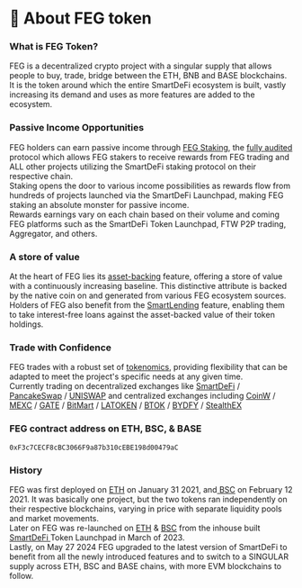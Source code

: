 # 🙊 About FEG token

### What is FEG Token?

FEG is a decentralized crypto project with a singular supply that allows people to buy, trade, bridge between the ETH, BNB and BASE blockchains. \
It is the token around which the entire SmartDeFi ecosystem is built, vastly increasing its demand and uses as more features are added to the ecosystem.

### Passive Income Opportunities

FEG holders can earn passive income through [FEG Staking](../feg-staking/), the [fully audited](../../welcome/security-audits.md) protocol which allows FEG stakers to receive rewards from FEG trading and ALL other projects utilizing the SmartDeFi staking protocol on their respective chain.\
Staking opens the door to various income possibilities as rewards flow from hundreds of projects launched via the SmartDeFi Launchpad, making FEG staking an absolute monster for passive income.\
Rewards earnings vary on each chain based on their volume and coming FEG platforms such as the SmartDeFi Token Launchpad, FTW P2P trading, Aggregator, and others.

### A store of value

At the heart of FEG lies its [asset-backing](../../smartdefi-tm-platform/smartdefi-protocol/asset-backing.md) feature, offering a store of value with a continuously increasing baseline. This distinctive attribute is backed by the native coin on  and generated from various FEG ecosystem sources. \
Holders of FEG also benefit from the [SmartLending](../../smartdefi-tm-platform/smartdefi-protocol/smartlending.md) feature, enabling them to take interest-free loans against the asset-backed value of their token holdings.

### Trade with Confidence

FEG trades with a robust set of [tokenomics](feg-tokenomics.md), providing flexibility that can be adapted to meet the project's specific needs at any given time. \
Currently trading on decentralized exchanges like [SmartDeFi](https://smartdefi.com) / [PancakeSwap](https://pancakeswap.finance/swap?outputCurrency=0xF3c7CECF8cBC3066F9a87b310cEBE198d00479aC) / [UNISWAP](https://app.uniswap.org/)  and centralized exchanges including [CoinW](https://www.coinw.com/frontSpot/spottrade?symbol=1388) /  [MEXC](https://www.mexc.com/exchange/FEG\_USDT?\_from=search\_spot\_trade) / [GATE](https://www.gate.io/trade/FEG\_USDT) / [BitMart](https://www.bitmart.com/trade/en-US?symbol=FEG\_USDT) / [LATOKEN](https://latoken.com/exchange/FEG\_USDT) / [BTOK](https://d65535.com/FEGCHATCN) /  [BYDFY](https://www.bydfi.com/en/spot/feg\_usdt?mode=pro) / [StealthEX](https://stealthex.io/exchange/new/)&#x20;

### FEG contract address on ETH, BSC, & BASE

```
0xF3c7CECF8cBC3066F9a87b310cEBE198d00479aC
```

### History

FEG was first deployed on [ETH](https://etherscan.io/address/0x389999216860AB8E0175387A0c90E5c52522C945) on January 31 2021, and[ BSC](https://bscscan.com/address/0xacfc95585d80ab62f67a14c566c1b7a49fe91167) on February 12 2021. It was basically one project, but the two tokens ran independently on their respective blockchains, varying in price with separate liquidity pools and market movements.\
Later on FEG was re-launched on [ETH](https://etherscan.io/address/0xbededDf2eF49E87037c4fb2cA34d1FF3D3992A11) & [BSC](https://bscscan.com/address/0xbededDf2eF49E87037c4fb2cA34d1FF3D3992A11) from the inhouse built [SmartDeFi ](broken-reference)Token Launchpad in March of 2023.\
Lastly, on May 27 2024 FEG upgraded to the latest version of SmartDeFi to benefit from all the newly introduced features and to switch to a SINGULAR supply across ETH, BSC and BASE chains, with more EVM blockchains to follow.
